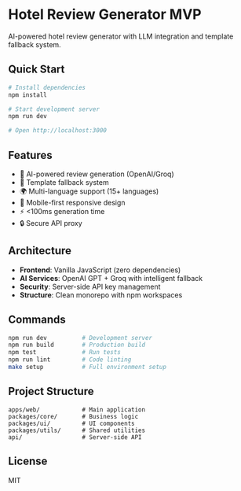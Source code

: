 # Hotel Review Generator MVP

AI-powered hotel review generator with LLM integration and template fallback system.

## Quick Start

```bash
# Install dependencies
npm install

# Start development server
npm run dev

# Open http://localhost:3000
```

## Features

- 🤖 AI-powered review generation (OpenAI/Groq)
- 🔄 Template fallback system
- 🌍 Multi-language support (15+ languages)
- 📱 Mobile-first responsive design
- ⚡ <100ms generation time
- 🔒 Secure API proxy

## Architecture

- **Frontend**: Vanilla JavaScript (zero dependencies)
- **AI Services**: OpenAI GPT + Groq with intelligent fallback
- **Security**: Server-side API key management
- **Structure**: Clean monorepo with npm workspaces

## Commands

```bash
npm run dev          # Development server
npm run build        # Production build
npm test             # Run tests
npm run lint         # Code linting
make setup           # Full environment setup
```

## Project Structure

```
apps/web/            # Main application
packages/core/       # Business logic
packages/ui/         # UI components
packages/utils/      # Shared utilities
api/                 # Server-side API
```

## License

MIT